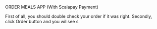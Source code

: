 ORDER MEALS APP (With Scalapay Payment)

First of all, you should double check your order if it was right.
Secondly, click Order button and you wil see s